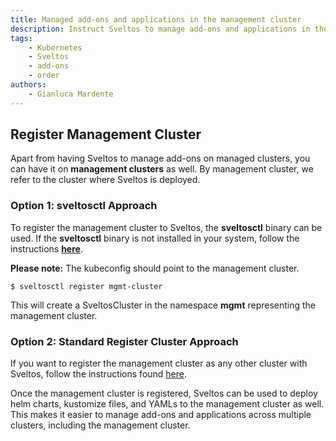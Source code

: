 ```yaml
---
title: Managed add-ons and applications in the management cluster
description: Instruct Sveltos to manage add-ons and applications in the management cluster as well
tags:
    - Kubernetes
    - Sveltos
    - add-ons
    - order
authors:
    - Gianluca Mardente
---
```


## Register Management Cluster

Apart from having Sveltos to manage add-ons on managed clusters, you can have it on **management clusters** as well. By management cluster, we refer to the cluster where Sveltos is deployed.

### Option 1: sveltosctl Approach

To register the management cluster to Sveltos, the **sveltosctl** binary can be used. If the **sveltosctl** binary is not installed in your system, follow the instructions **[here](../sveltosctl/sveltosctl.md)**.

**Please note:** The kubeconfig should point to the management cluster.

```
$ sveltosctl register mgmt-cluster
```

This will create a SveltosCluster in the namespace __mgmt__ representing the management cluster.

### Option 2: Standard Register Cluster Approach

If you want to register the management cluster as any other cluster with Sveltos, follow the instructions found [here](register-cluster.md).

Once the management cluster is registered, Sveltos can be used to deploy helm charts, kustomize files, and YAMLs to the management cluster as well. This makes it easier to manage add-ons and applications across multiple clusters, including the management cluster.
